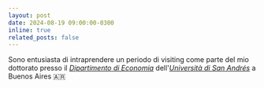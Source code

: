 ```yaml
---
layout: post
date: 2024-08-19 09:00:00-0300
inline: true
related_posts: false
---
```


Sono entusiasta di intraprendere un periodo di visiting come parte del mio dottorato presso il <i>[Dipartimento di Economia](https://udesa.edu.ar/departamento-de-economia)</i> dell'<i>[Università di San Andrés](https://udesa.edu.ar)</i> a Buenos Aires 🇦🇷
